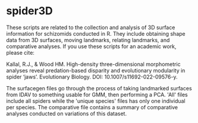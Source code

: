 # spider3D

These scripts are related to the collection and analysis of 3D surface information for schizomids conducted in R. They include obtaining shape data from 3D surfaces, moving landmarks, relating landmarks, and comparative analyses.
If you use these scripts for an academic work, please cite:

Kallal, R.J., & Wood HM. High-density three-dimensional morphometric analyses reveal predation-based disparity and evolutionary modularity in spider ‘jaws’. Evolutionary Biology. DOI: 10.1007/s11692-022-09576-y.

The surfacegen files go through the process of taking landmarked surfaces from IDAV to something usable for GMM, then performing a PCA. 'All' files include all spiders while the 'unique species' files has only one individual per species. The comparative file contains a summary of comparative analyses conducted on variations of this dataset.


